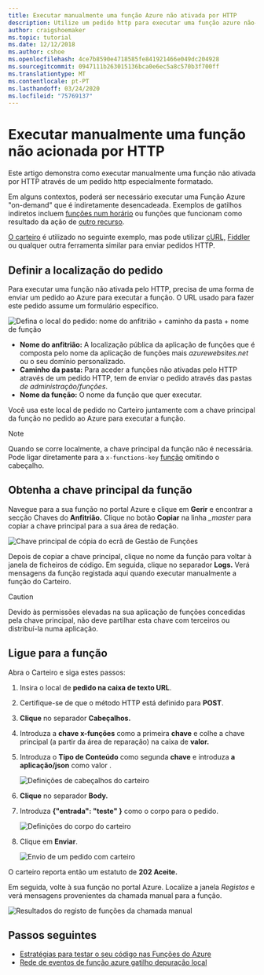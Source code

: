 ```yaml
---
title: Executar manualmente uma função Azure não ativada por HTTP
description: Utilize um pedido http para executar uma função azure não-HTTP desencadeada
author: craigshoemaker
ms.topic: tutorial
ms.date: 12/12/2018
ms.author: cshoe
ms.openlocfilehash: 4ce7b8590e4718585fe841921466e049dc204928
ms.sourcegitcommit: 0947111b263015136bca0e6ec5a8c570b3f700ff
ms.translationtype: MT
ms.contentlocale: pt-PT
ms.lasthandoff: 03/24/2020
ms.locfileid: "75769137"
---
```

# <a name="manually-run-a-non-http-triggered-function"></a>Executar manualmente uma função não acionada por HTTP

Este artigo demonstra como executar manualmente uma função não ativada por HTTP através de um pedido http especialmente formatado.

Em alguns contextos, poderá ser necessário executar uma Função Azure "on-demand" que é indiretamente desencadeada.  Exemplos de gatilhos indiretos incluem [funções num horário](./functions-create-scheduled-function.md) ou funções que funcionam como resultado da ação de [outro recurso](./functions-create-storage-blob-triggered-function.md). 

[O carteiro](https://www.getpostman.com/) é utilizado no seguinte exemplo, mas pode utilizar [cURL,](https://curl.haxx.se/) [Fiddler](https://www.telerik.com/fiddler) ou qualquer outra ferramenta similar para enviar pedidos HTTP.

## <a name="define-the-request-location"></a>Definir a localização do pedido

Para executar uma função não ativada pelo HTTP, precisa de uma forma de enviar um pedido ao Azure para executar a função. O URL usado para fazer este pedido assume um formulário específico.

![Defina o local do pedido: nome do anfitrião + caminho da pasta + nome de função](./media/functions-manually-run-non-http/azure-functions-admin-url-anatomy.png)

- **Nome do anfitrião:** A localização pública da aplicação de funções que é composta pelo nome da aplicação de funções mais *azurewebsites.net* ou o seu domínio personalizado.
- **Caminho da pasta:** Para aceder a funções não ativadas pelo HTTP através de um pedido HTTP, tem de enviar o pedido através das pastas *de administração/funções*.
- **Nome da função:** O nome da função que quer executar.

Você usa este local de pedido no Carteiro juntamente com a chave principal da função no pedido ao Azure para executar a função.

> [!NOTE]
> Quando se corre localmente, a chave principal da função não é necessária. Pode ligar diretamente para a `x-functions-key` [função](#call-the-function) omitindo o cabeçalho.

## <a name="get-the-functions-master-key"></a>Obtenha a chave principal da função

Navegue para a sua função no portal Azure e clique em **Gerir** e encontrar a secção Chaves do **Anfitrião.** Clique no botão **Copiar** na linha *_master* para copiar a chave principal para a sua área de redação.

![Chave principal de cópia do ecrã de Gestão de Funções](./media/functions-manually-run-non-http/azure-portal-functions-master-key.png)

Depois de copiar a chave principal, clique no nome da função para voltar à janela de ficheiros de código. Em seguida, clique no separador **Logs.** Verá mensagens da função registada aqui quando executar manualmente a função do Carteiro.

> [!CAUTION]  
> Devido às permissões elevadas na sua aplicação de funções concedidas pela chave principal, não deve partilhar esta chave com terceiros ou distribuí-la numa aplicação.

## <a name="call-the-function"></a>Ligue para a função

Abra o Carteiro e siga estes passos:

1. Insira o local de **pedido na caixa de texto URL**.
2. Certifique-se de que o método HTTP está definido para **POST**.
3. **Clique** no separador **Cabeçalhos.**
4. Introduza a **chave x-funções** como a primeira **chave** e colhe a chave principal (a partir da área de reparação) na caixa de **valor.**
5. Introduza o **Tipo de Conteúdo** como segunda **chave** e introduza **a** **aplicação/json** como valor .

    ![Definições de cabeçalhos do carteiro](./media/functions-manually-run-non-http/functions-manually-run-non-http-headers.png)

6. **Clique** no separador **Body.**
7. Introduza **{"entrada": "teste" }** como o corpo para o pedido.

    ![Definições do corpo do carteiro](./media/functions-manually-run-non-http/functions-manually-run-non-http-body.png)

8. Clique em **Enviar**.

    ![Envio de um pedido com carteiro](./media/functions-manually-run-non-http/functions-manually-run-non-http-send.png)

O carteiro reporta então um estatuto de **202 Aceite.**

Em seguida, volte à sua função no portal Azure. Localize a janela *Registos* e verá mensagens provenientes da chamada manual para a função.

![Resultados do registo de funções da chamada manual](./media/functions-manually-run-non-http/azure-portal-function-log.png)

## <a name="next-steps"></a>Passos seguintes

- [Estratégias para testar o seu código nas Funções do Azure](./functions-test-a-function.md)
- [Rede de eventos de função azure gatilho depuração local](./functions-debug-event-grid-trigger-local.md)
